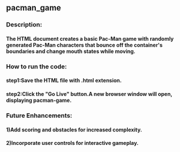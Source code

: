 ## pacman_game
### Description:

#### The HTML document creates a basic Pac-Man game with randomly generated Pac-Man characters that bounce off the container's boundaries and change mouth states while moving.

### How to run the code:

#### step1:Save the HTML file with .html extension.

#### step2:Click the "Go Live" button.A new browser window will open, displaying pacman-game.

### Future Enhancements:

#### 1)Add scoring and obstacles for increased complexity.

#### 2)Incorporate user controls for interactive gameplay.
